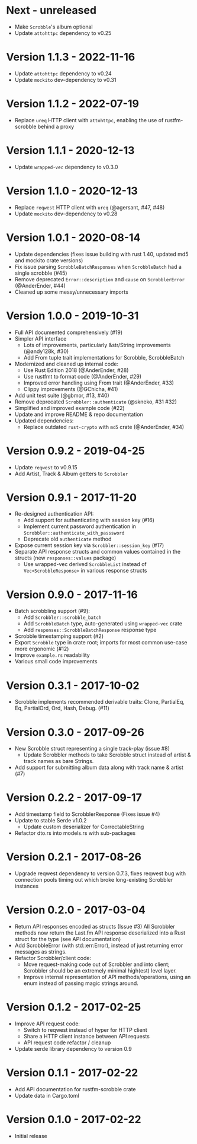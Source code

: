 Next - unreleased
========================

  * Make `Scrobble`'s album optional
  * Update `attohttpc` dependency to v0.25

Version 1.1.3 - 2022-11-16
========================

  * Update `attohttpc` dependency to v0.24
  * Update `mockito` dev-dependency to v0.31

Version 1.1.2 - 2022-07-19
========================

  * Replace `ureq` HTTP client with `attohttpc`, enabling
    the use of rustfm-scrobble behind a proxy

Version 1.1.1 - 2020-12-13
========================

  * Update `wrapped-vec` dependency to v0.3.0


Version 1.1.0 - 2020-12-13
========================

  * Replace `reqwest` HTTP client with `ureq` (@agersant, #47, #48)
  * Update `mockito` dev-dependency to v0.28


Version 1.0.1 - 2020-08-14
==========================

  * Update dependencies (fixes issue building with rust 1.40, updated md5 and mockito crate versions)
  * Fix issue parsing `ScrobbleBatchResponses` when `ScrobbleBatch` had a single scrobble (#45)
  * Remove deprecated `Error::description` and `cause` on `ScrobblerError` (@AnderEnder, #44)
  * Cleaned up some messy/unnecessary imports


Version 1.0.0 - 2019-10-31
==========================

  * Full API documented comprehensively (#19)
  * Simpler API interface 
    * Lots of improvements, particularly &str/String improvements (@andy128k, #30)
    * Add From tuple trait implementations for Scrobble, ScrobbleBatch
  * Modernized and cleaned up internal code:
    * Use Rust Edition 2018 (@AnderEnder, #28)
    * Use rustfmt to format code (@AnderEnder, #29)
    * Improved error handling using From trait (@AnderEnder, #33)
    * Clippy improvements (@GChicha, #41)
  * Add unit test suite (@gbmor, #13, #40)
  * Remove deprecated `Scrobbler::authenticate` (@skneko, #31 #32)
  * Simplified and improved example code (#22)
  * Update and improve README & repo documentation
  * Updated dependencies:
    * Replace outdated `rust-crypto` with `md5` crate (@AnderEnder, #34)


Version 0.9.2 - 2019-04-25
==========================

  * Update `reqwest` to v0.9.15
  * Add Artist, Track & Album getters to `Scrobbler`


Version 0.9.1 - 2017-11-20
==========================

  * Re-designed authentication API:
    * Add support for authenticating with session key (#16)
    * Implement current password authentication in `Scrobbler::authenticate_with_passsword`
    * Deprecate old `authenticate` method
  * Expose current session key via `Scrobbler::session_key` (#17)
  * Separate API response structs and common values contained in the structs (new 
    `responses::values` package)
    * Use wrapped-vec derived `ScrobbleList` instead of `Vec<ScrobbleResponse>` in various response 
      structs


Version 0.9.0 - 2017-11-16
==========================

  * Batch scrobbling support (#9):
    * Add `Scrobbler::scrobble_batch`
    * Add `ScrobbleBatch` type, auto-generated using `wrapped-vec` crate
    * Add `responses::ScrobbleBatchResponse` response type
  * Scrobble timestamping support (#2)
  * Export `Scrobble` type in crate root; imports for most common use-case more
    ergonomic (#12)
  * Improve `example.rs` readability
  * Various small code improvements


Version 0.3.1 - 2017-10-02
==========================

 * Scrobble implements recommended derivable traits: Clone, PartialEq, Eq,
   PartialOrd, Ord, Hash, Debug. (#11)


Version 0.3.0 - 2017-09-26
==========================

  * New Scrobble struct representing a single track-play (issue #8)
    * Update Scrobbler methods to take Scrobble struct instead of artist & 
      track names as bare Strings.
  * Add support for submitting album data along with track name & artist (#7)


Version 0.2.2 - 2017-09-17
==========================

  * Add timestamp field to ScrobblerResponse (Fixes issue #4)
  * Update to stable Serde v1.0.2
     * Update custom deserializer for CorrectableString
  * Refactor dto.rs into models.rs with sub-packages


Version 0.2.1 - 2017-08-26
==========================

  * Upgrade reqwest dependency to version 0.7.3, fixes reqwest bug with 
    connection pools timing out which broke long-existing Scrobbler instances


Version 0.2.0 - 2017-03-04
==========================

  * Return API responses encoded as structs (Issue #3)
    All Scrobbler methods now return the Last.fm API response deserialized
    into a Rust struct for the type (see API documentation)
  * Add ScrobbleError (with std::err:Error), instead of just returning
    error messages as strings.
  * Refactor Scrobbler/client code:
    * Move request-making code out of Scrobbler and into client; Scrobbler 
      should be an extremely minimal high(est) level layer.
    * Improve internal representation of API methods/operations, using an enum
      instead of passing magic strings around.


Version 0.1.2 - 2017-02-25
==========================

 * Improve API request code:
   * Switch to reqwest instead of hyper for HTTP client
   * Share a HTTP client instance between API requests
   * API request code refactor / cleanup
 * Update serde library dependency to version 0.9


Version 0.1.1 - 2017-02-22
==========================

 * Add API documentation for rustfm-scrobble crate
 * Update data in Cargo.toml


Version 0.1.0 - 2017-02-22
==========================

* Initial release
